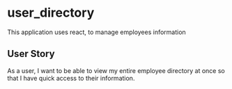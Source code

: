 # user_directory
This application uses react, to manage employees information

## User Story


As a user, I want to be able to view my entire employee directory at once so that I have quick access to their information.
